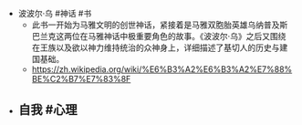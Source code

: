 - 波波尔·乌 #神话 #书
	- 此书一开始为马雅文明的创世神话，紧接着是马雅双胞胎英雄乌纳普及斯巴兰克这两位在马雅神话中极重要角色的故事。《波波尔·乌》之后又围绕在王族以及欲以神力维持统治的众神身上，详细描述了基切人的历史与建国基础。
	- https://zh.wikipedia.org/wiki/%E6%B3%A2%E6%B3%A2%E7%88%BE%C2%B7%E7%83%8F
- 自我 #心理
	-
